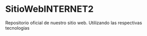 # SitioWebINTERNET2
Repositorio oficial de nuestro sitio web. Utilizando las respectivas tecnologias
